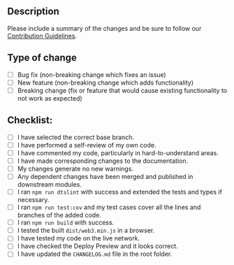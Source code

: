 ## Description

Please include a summary of the changes and be sure to follow our [Contribution Guidelines](../CONTRIBUTIONS.md).

<!--
Optional if an issue is fixed:
Fixes #(issue)
-->

## Type of change

<!-- Please delete options that are not relevant. -->

- [ ] Bug fix (non-breaking change which fixes an issue)
- [ ] New feature (non-breaking change which adds functionality)
- [ ] Breaking change (fix or feature that would cause existing functionality to not work as expected)

## Checklist:

- [ ] I have selected the correct base branch.
- [ ] I have performed a self-review of my own code.
- [ ] I have commented my code, particularly in hard-to-understand areas.
- [ ] I have made corresponding changes to the documentation.
- [ ] My changes generate no new warnings.
- [ ] Any dependent changes have been merged and published in downstream modules.
- [ ] I ran `npm run dtslint` with success and extended the tests and types if necessary.
- [ ] I ran `npm run test:cov` and my test cases cover all the lines and branches of the added code.
- [ ] I ran `npm run build` with success.
- [ ] I tested the built `dist/web3.min.js` in a browser.
- [ ] I have tested my code on the live network.
- [ ] I have checked the Deploy Preview and it looks correct.
- [ ] I have updated the `CHANGELOG.md` file in the root folder.
